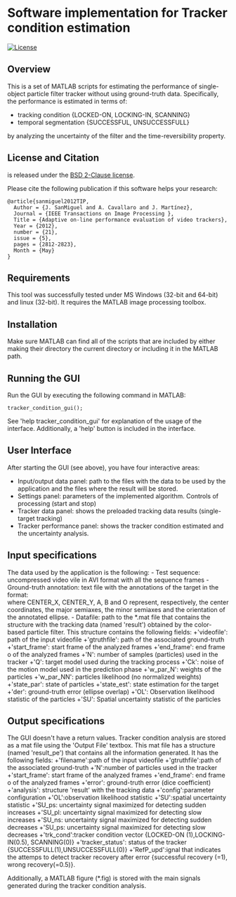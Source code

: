 # Software implementation for Tracker condition estimation

[![License](https://img.shields.io/badge/license-BSD-blue.svg)](LICENSE)


## Overview 

This is a set of MATLAB scripts  for estimating the performance of single-object particle filter tracker without using ground-truth data. 
Specifically, the performance is estimated in terms of:
 - tracking condition {LOCKED-ON, LOCKING-IN, SCANNING} 
 - temporal segmentation {SUCCESSFUL, UNSUCCESSFULL} 
 
by analyzing the uncertainty of the filter and the time-reversibility property. 

## License and Citation

 is released under the [BSD 2-Clause license](https://github.com/BVLC/caffe/blob/master/LICENSE).

Please cite the following publication if this software helps your research:


    @article{sanmiguel2012TIP,
      Author = {J. SanMiguel and A. Cavallaro and J. Martínez},
      Journal = {IEEE Transactions on Image Processing },
      Title = {Adaptive on-line performance evaluation of video trackers},
      Year = {2012},
      number = {21},
      issue = {5},
      pages = {2812-2823},
      Month = {May}
    }
    

## Requirements

This tool was successfully tested under MS Windows (32-bit and 64-bit) and linux (32-bit).
It requires the MATLAB image processing toolbox.

## Installation

Make sure MATLAB can find all of the scripts that are
included by either making their directory the current directory
or including it in the MATLAB path.

## Running the GUI

Run the GUI by executing the following command in MATLAB:

	tracker_condition_gui();

See 'help tracker_condition_gui' for explanation of the usage of the interface.
Additionally, a 'help' button is included in the interface.

## User Interface

After starting the GUI (see above), you have four interactive areas:
 - Input/output data panel: path to the files with the data to be used by the 
							application and the files where the result will be stored.
 - Settings panel: parameters of the implemented algorithm. Controls of processing (start and stop)
 - Tracker data panel: shows the preloaded tracking data results (single-target tracking)
 - Tracker performance panel: shows the tracker condition estimated and the uncertainty analysis.

## Input specifications

The data used by the application is the following: 
		- Test sequence: uncompressed video vile in AVI format with all the sequence frames
		- Ground-truth annotation: text file with the annotations of the target in the format:	
			<FRAME ID_OBJECT CENTER_X CENTER_Y A B O> where CENTER_X, CENTER_Y, A, B and O represent, 
			respectively, the center coordinates, the major semiaxes, the minor semiaxes and the orientation 
			of the annotated ellipse.
		- Datafile: path to the *.mat file that contains the structure with
		the tracking data (named 'result') obtained by the color-based particle filter. 
		This structure contains the following fields:
           +'videofile': path of the input videofile
           +'gtruthfile': path of the associated ground-truth
           +'start_frame': start frame of the analyzed frames
           +'end_frame': end frame o of the analyzed frames
           +'N': number of samples (particles) used in the tracker
           +'Q': target model used during the tracking process
           +'Ck': noise of the motion model used in the prediction phase
           +'w_par_N': weights of the particles
           +'w_par_NN': particles likelihood (no normalized weights)
           +'state_par': state of particles
           +'state_est': state estimation for the target
           +'der': ground-truth error (ellipse overlap)
           +'OL': Observation likelihood statistic of the particles
           +'SU': Spatial uncertainty statistic of the particles
## Output specifications

The GUI doesn't have a return values. Tracker condition analysis are
stored as a mat file using the 'Output File' textbox. This mat file has a
structure (named 'result_pe') that contains all the information generated. 
It has the following fields:
           +'filename':path of the input videofile
           +'gtruthfile':path of the associated ground-truth
           +'N':number of particles used in the tracker
           +'start_frame': start frame of the analyzed frames
           +'end_frame': end frame o of the analyzed frames
           +'error': ground-truth error (dice coefficient)
           +'analysis': structure 'result' with the tracking data
           +'config':parameter configuration
           +'OL':observation likelihood statistic
           +'SU':spatial uncertainty statistic
           +'SU_ps: uncertainty signal maximized for detecting sudden increases
           +'SU_pl: uncertainty signal maximized for detecting slow increases
           +'SU_ns: uncertainty signal maximized for detecting sudden decreases
           +'SU_ps: uncertainty signal maximized for detecting slow decreases
           +'trk_cond':tracker condition vector {LOCKED-ON (1),LOCKING-IN(0.5), SCANNING(0)}
           +'tracker_status': status of the tracker {SUCCESSFULL(1),UNSUCCESSFULL(0)}
           +'RefP_upd':ignal that indicates the attemps to detect tracker
            recovery after error {successful recovery (=1), wrong recovery(=0.5)}.

Additionally, a MATLAB figure (*.fig) is stored with the main signals generated during the 
tracker condition analysis.
